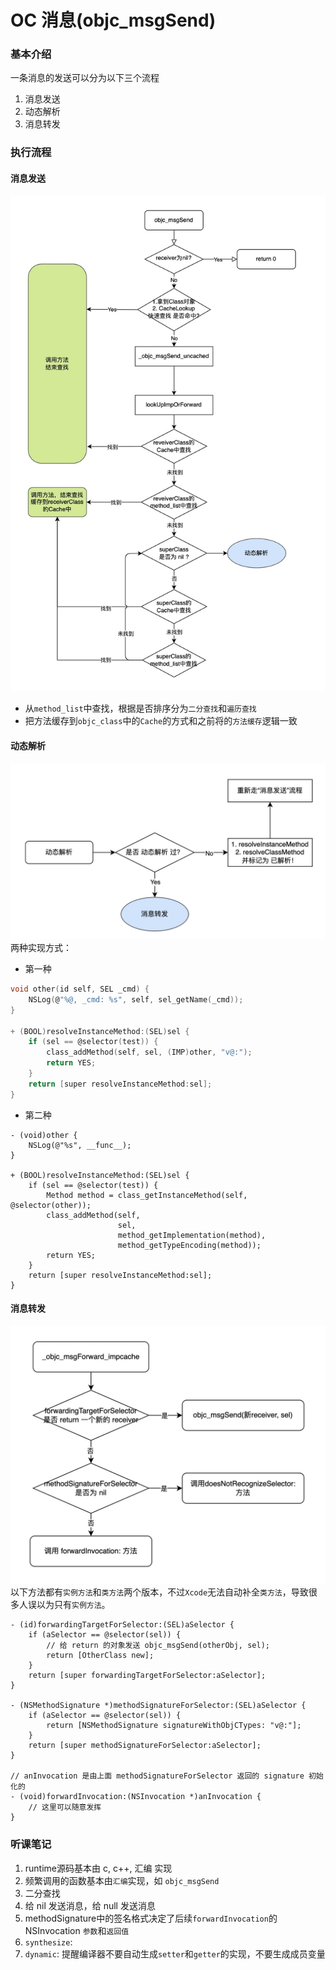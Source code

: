 # OC 消息(objc_msgSend)

### 基本介绍
一条消息的发送可以分为以下三个流程
1. 消息发送
2. 动态解析
3. 消息转发

### 执行流程
#### 消息发送
![-w500](https://github.com/HHeFFFeng/Interview-iOS/blob/main/docs/runtime/media/16417455766634.jpg)</br>
* 从`method_list`中查找，根据是否排序分为`二分查找`和`遍历查找`
* 把方法缓存到`objc_class`中的`Cache`的方式和之前将的`方法缓存`逻辑一致

#### 动态解析
![-w500](https://github.com/HHeFFFeng/Interview-iOS/blob/main/docs/runtime/media/16417462017175.jpg)</br>
两种实现方式：</br>
* 第一种
```c
void other(id self, SEL _cmd) {
    NSLog(@"%@, _cmd: %s", self, sel_getName(_cmd));
}

+ (BOOL)resolveInstanceMethod:(SEL)sel {
    if (sel == @selector(test)) {
        class_addMethod(self, sel, (IMP)other, "v@:");
        return YES;
    }
    return [super resolveInstanceMethod:sel];
}
```
* 第二种
```objc
- (void)other {
    NSLog(@"%s", __func__);
}

+ (BOOL)resolveInstanceMethod:(SEL)sel {
    if (sel == @selector(test)) {
        Method method = class_getInstanceMethod(self, @selector(other));
        class_addMethod(self,
                        sel,
                        method_getImplementation(method),
                        method_getTypeEncoding(method));
        return YES;
    }
    return [super resolveInstanceMethod:sel];
}
```

#### 消息转发
![-w500](https://github.com/HHeFFFeng/Interview-iOS/blob/main/docs/runtime/media/16417338809816.jpg)</br>
以下方法都有`实例方法`和`类方法`两个版本，不过`Xcode`无法自动补全`类方法`，导致很多人误以为只有`实例方法`。
```objc
- (id)forwardingTargetForSelector:(SEL)aSelector {
    if (aSelector == @selector(sel)) {
        // 给 return 的对象发送 objc_msgSend(otherObj, sel);
        return [OtherClass new];
    }
    return [super forwardingTargetForSelector:aSelector];
}

- (NSMethodSignature *)methodSignatureForSelector:(SEL)aSelector {
    if (aSelector == @selector(sel)) {
        return [NSMethodSignature signatureWithObjCTypes: "v@:"];
    }
    return [super methodSignatureForSelector:aSelector];
}

// anInvocation 是由上面 methodSignatureForSelector 返回的 signature 初始化的
- (void)forwardInvocation:(NSInvocation *)anInvocation {
    // 这里可以随意发挥
}
```


### 听课笔记
1. runtime源码基本由 c, c++, 汇编 实现
2. 频繁调用的函数基本由`汇编`实现，如 `objc_msgSend`
3. 二分查找
4. 给 nil 发送消息，给 null 发送消息
5. methodSignature中的签名格式决定了后续`forwardInvocation`的 NSInvocation `参数`和`返回值`
6. `synthesize`: 
7. `dynamic`: 提醒编译器不要自动生成`setter`和`getter`的实现，不要生成成员变量